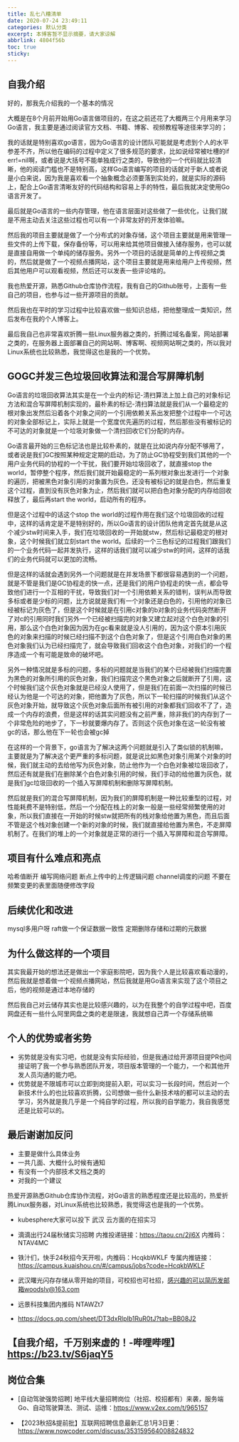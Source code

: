 ```yaml
---
title: 乱七八糟清单
date: 2020-07-24 23:49:11
categories: 默认分类
excerpt: 本博客暂不显示摘要，请大家谅解
abbrlink: 4804f56b
toc: true
sticky: 
---
```




## 自我介绍

好的，那我先介绍我的一个基本的情况

大概是在8个月前开始用Go语言做项目的，在这之前还花了大概两三个月用来学习Go语言，我主要是通过阅读官方文档、书籍、博客、视频教程等途径来学习的；

我的话就是特别喜欢go语言，因为Go语言的设计团队可能就是考虑到个人的水平参差不齐，所以他在编码的过程中定义了很多规范的要求，比如说经常被吐槽的if err!=nil啊，或者说是大括号不能单独成行之类的，导致他的一个代码就比较清晰，他的阅读门槛也不是特别高，这样Go语言编写的项目的话就对于新人或者说是小白来说，因为我是喜欢看一个抽象概念必须要落到实处的，就是实际的源码上，配合上Go语言清晰友好的代码结构和容易上手的特性，最后我就决定使用Go语言开发了。

最后就是Go语言的一些内存管理，他在语言层面对这些做了一些优化，让我们就是不用主动去关注这些过程也可以有一个非常友好的开发体验嘛。

然后我的项目主要就是做了一个分布式的对象存储，这个项目主要就是用来管理一些文件的上传下载，保存备份等，可以用来给其他项目做接入储存服务，也可以就是直接自用做一个单纯的储存服务。另外一个项目的话就是简单的上传视频之类的，然后就是做了一个视频点播网站，这个项目主要就是用来给用户上传视频，然后其他用户可以观看视频，然后还可以发表一些评论啥的。

我也热爱开源，熟悉Github仓库协作流程，我有自己的Github账号，上面有一些自己的项目，也参与过一些开源项目的贡献。

然后我也在平时的学习过程中比较喜欢做一些知识总结，把他整理成一类知识，然后发布在我的个人博客上。

最后我自己也非常喜欢折腾一些Linux服务器之类的，折腾过域名备案，网站部署之类的，在服务器上面部署自己的网站啊、博客啊、视频网站啊之类的，所以我对Linux系统也比较熟悉，我觉得这也是我的一个优势。

## GOGC并发三色垃圾回收算法和混合写屏障机制

Go语言的垃圾回收算法其实是在一个业内的标记-清扫算法上加上自己的对象标记方法和混合写屏障机制实现的，最朴素的标记-清扫算法就是我们从一个最稳定的根对象出发然后沿着各个对象之间的一个引用依赖关系出发把整个过程中一个可达的对象全部标记上，实际上就是一个宽度优先遍历的过程，然后那些没有被标记的不可达的对象就是一个垃圾对象做一个清扫回收它们分配的内存。

Go语言最开始的三色标记法也是比较朴素的，就是在比如说内存分配不够用了，或者说是我们GC按照某种规定定期的启动，为了防止GC协程受到我们其他的一个用户业务代码的协程的一个干扰，我们要开始垃圾回收了，就直接stop the world，暂停整个程序，然后我们就开始最稳定的一系列根对象出发进行一个对象的遍历，把被黑色对象引用的对象置为灰色，还没有被标记的就是白色，然后重复这个过程，直到没有灰色对象为止，然后我们就可以把白色对象分配的内存给回收释放了，最后再start the world，启动所有的程序。

但是这个过程中的话这个stop the world的过程作用在我们这个垃圾回收的过程中，这样的话肯定是不是特别好的，所以Go语言的设计团队他肯定首先就是从这个减少stw时间来入手，我们在垃圾回收的一开始就stw，然后标记最稳定的根对象，这个时候我们就立刻start the world。后续的一个三色标记的过程我们跟我们的一个业务代码一起并发执行，这样的话我们就可以减少stw的时间，这样的话我们的业务代码就可以更加的流畅。

但是这样的话就会遇到另外一个问题就是在并发场景下都很容易遇到的一个问题，就是不管是我们是GC协程走的快一点，还是我们的用户协程走的快一点，都会导致他们进行一个互相的干扰，导致我们对一个引用依赖关系的错判，误判从而导致多标或者是少标的问题，比方说就是我们有一个对象还是白色的，引用他的对象已经被标记为灰色了，但是这个时候就是在引用c对象的b对象的业务代码突然断开了对c的引用同时我们另外一个已经被扫描完的对象又建立起对这个白色对象的引用，那么这个白色对象因为因为在gc看来就是没人引用的，因为这个原本引用灰色的对象来扫描的时候已经扫描不到这个白色对象了，但是这个引用白色对象的黑色对象我们认为已经扫描完了，就会导致我们回收这个白色对象，对我们的一个程序造成一个有可能是致命的破坏吧。

另外一种情况就是多标的问题，多标的问题就是当我们的某个已经被我们扫描完置为黑色的对象所引用的灰色对象，我们扫描完这个黑色对象之后就断开了引用，这个时候我们这个灰色对象就是已经没人使用了，但是我们在前面一次扫描的时候已经认为他是一个可达的对象，把他置为了灰色，所以下一轮扫描的时候我们从这个灰色对象开始，就导致这个灰色对象后面所有被引用的对象都我们回收不了了，造成一个内存的浪费，但是这样的话其实问题没有之前严重，除非我们的内存到了一个非常危险的地步了，下一秒就要爆内存了。否则这个灰色对象在这一轮没有被gc的话，那么他在下一轮也会被gc掉

在这样的一个背景下，go语言为了解决这两个问题就是引入了类似锁的机制嘛，主要就是为了解决这个更严重的多标问题，就是说比如黑色对象引用某个对象的时候，我们就主动的去给他写为灰色对象，防止他作为一个白色对象被垃圾回收了，然后还有就是我们在删除某个白色对象引用的时候，我们手动的给他置为灰色，就是我们gc垃圾回收的一个插入写屏障机制和删除写屏障机制。

然后就是我们的混合写屏障机制，因为我们的屏障机制是一种比较重型的过程，对性能耗费不是特别低，然后一个分配在栈上的对象一般是一些经常频繁使用的对象，所以我们直接在一开始的时候stw就把所有的栈对象给他置为黑色，而且后面不管是这个栈对象创建一个新的对象的时候，我们就直接给他置为黑色，不走屏障机制了。在我们的堆上的一个对象就是正常的进行一个插入写屏障和混合写屏障。


## 项目有什么难点和亮点

哈希值断开
编写网络问题
断点上传中的上传逻辑问题
channel调度的问题
不要在频繁变更的表里面随便修改字段

## 后续优化和改进

mysql多用户呀
raft做一个保证数据一致性
定期删除存储和过期的元数据

## 为什么做这样的一个项目

其实我最开始的想法还是做出一个家庭影院吧，因为我个人是比较喜欢看动漫的，然后我就是想着做一个视频点播网站，然后我就是用Go语言来实现了这个项目之后，他的视频是通过本地存储的

然后我自己对云储存其实也是比较感兴趣的，以为在我整个的自学过程中吧，百度网盘还有一些什么阿里网盘之类的老是限速，我就想自己弄一个存储系统嘛

## 个人的优势或者劣势


- 劣势就是没有实习吧，也就是没有实际经验，但是我通过给开源项目提PR也间接证明了我一个参与熟悉团队开发，项目版本管理的一个能力，一个和其他开发人员沟通的能力吧。
- 优势就是不限城市可以立即到岗提前入职，可以实习一长段时间，然后对一个新技术什么的也比较喜欢折腾，公司想做一些什么新技术啥的都可以主动的去学习，另外就是我几乎是一个纯自学的过程，所以我的自学能力，我自我感觉还是比较可以的。

## 最后谢谢加反问

- 主要是做什么具体业务
- 一共几面、大概什么时候有通知
- 有没有一个内部技术文档之类的
- 对我的一个建议


热爱开源熟悉Github仓库协作流程，对Go语言的熟悉程度还是比较高的，热爱折腾Linux服务器，对Linux系统也比较熟悉，我觉得这也是我的一个优势。

- kubesphere大家可以投下 武汉 云方面的在招实习

- 滴滴出行24届秋储实习招聘
内推投递链接：https://taou.cn/2jl6X
内推码：NTAV4MC

- 铁汁们，快手24秋招今天开啦，内推码：HcqkbWKLF
专属内推链接：https://campus.kuaishou.cn/#/campus/jobs?code=HcqkbWKLF

- 武汉曙光闪存存储从零开始的项目，可校招也可社招，感兴趣的可以简历发邮箱woodslv@163.com

- 远景科技集团内推码 NTAWZt7

- https://docs.qq.com/sheet/DT3dxRlpIb1RuR0tJ?tab=BB08J2


## 【自我介绍，千万别来虚的！-哔哩哔哩】 https://b23.tv/S6jaqY5

## 岗位合集 

- [自动驾驶强势招聘] 地平线大量招聘岗位（社招、校招都有）来袭，服务端 Go、自动驾驶算法、测试、运维：https://www.v2ex.com/t/965157

- 【2023秋招&提前批】互联网招聘信息最新汇总1月3日更：https://www.nowcoder.com/discuss/353159564008824832